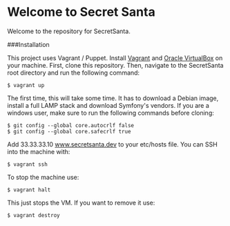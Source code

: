 Welcome to Secret Santa
=======================

Welcome to the repository for SecretSanta.

###Installation

This project uses Vagrant / Puppet. Install [Vagrant](http://downloads.vagrantup.com/) and [Oracle VirtualBox](https://www.virtualbox.org/wiki/Downloads)
on your machine. First, clone this repository. Then, navigate to the SecretSanta root directory and run the following command:

    $ vagrant up

The first time, this will take some time. It has to download a Debian image, install a full LAMP stack and download Symfony's vendors.
If you are a windows user, make sure to run the following commands before cloning:

    $ git config --global core.autocrlf false
    $ git config --global core.safecrlf true

Add 33.33.33.10 www.secretsanta.dev to your etc/hosts file. You can SSH into the machine with:

    $ vagrant ssh

To stop the machine use:

    $ vagrant halt

This just stops the VM. If you want to remove it use:

    $ vagrant destroy
